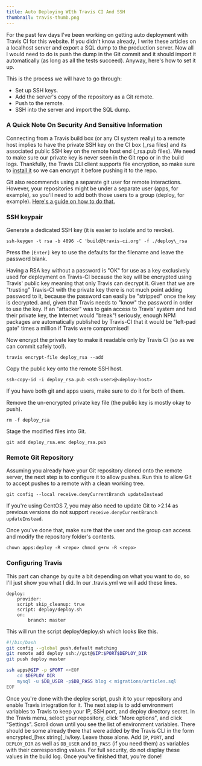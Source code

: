 ```yaml
---
title: Auto Deploying WIth Travis CI And SSH
thumbnail: travis-thumb.png
---
```


For the past few days I've been working on getting auto deployment with Travis CI for this website. If you didn't know already, I write these articles on a localhost server and export a SQL dump to the production server. Now all I would need to do is push the dump in the Git commit and it should import it automatically (as long as all the tests succeed). Anyway, here's how to set it up.

This is the process we will have to go through:

* Set up SSH keys.
* Add the server's copy of the repository as a Git remote.
* Push to the remote.
* SSH into the server and import the SQL dump.

### A Quick Note On Security And Sensitive Information

Connecting from a Travis build box (or any CI system really) to a remote host implies to have the private SSH key on the CI box (_rsa files) and its associated public SSH key on the remote host end (_rsa.pub files). We need to make sure our private key is never seen in the Git repo or in the build logs. Thankfully, the Travis CLI client supports file encryption, so make sure to [install it](https://github.com/travis-ci/travis.rb#installation) so we can encrypt it before pushing it to the repo.

Git also recommends using a separate git user for remote interactions. However, your repositories might be under a separate user (apps, for example), so you'll need to add both those users to a group (deploy, for example). [Here's a guide on how to do that.](https://git-scm.com/book/en/v2/Git-on-the-Server-Setting-Up-the-Server)

### SSH keypair

Generate a dedicated SSH key (it is easier to isolate and to revoke).

    ssh-keygen -t rsa -b 4096 -C 'build@travis-ci.org' -f ./deploy\_rsa

Press the `[Enter]` key to use the defaults for the filename and leave the password blank.

Having a RSA key without a password is "OK" for use as a key exclusively used for deployment on Travis-CI because the key will be encrypted using Travis' public key meaning that only Travis can decrypt it. Given that we are "trusting" Travis-CI with the private key there is not much point adding password to it, because the password can easily be "stripped" once the key is decrypted. and, given that Travis needs to "know" the password in order to use the key. If an "attacker" was to gain access to Travis' system and had their private key, the Internet would "break"! seriously, enough NPM packages are automatically published by Travis-CI that it would be "left-pad gate" times a million if Travis were compromised!

Now encrypt the private key to make it readable only by Travis CI (so as we can commit safely too!).

    travis encrypt-file deploy_rsa --add

Copy the public key onto the remote SSH host.

    ssh-copy-id -i deploy_rsa.pub <ssh-user>@<deploy-host>

If you have both git and apps users, make sure to do it for both of them.

Remove the un-encrypted private key file (the public key is mostly okay to push).

    rm -f deploy_rsa

Stage the modified files into Git.

    git add deploy_rsa.enc deploy_rsa.pub

### Remote Git Repository

Assuming you already have your Git repository cloned onto the remote server, the next step is to configure it to allow pushes. Run this to allow Git to accept pushes to a remote with a clean working tree.

    git config --local receive.denyCurrentBranch updateInstead

If you're using CentOS 7, you may also need to update Git to >2.14 as previous versions do not support `receive.denyCurrentBranch updateInstead`.

Once you've done that, make sure that the user and the group can access and modify the repository folder's contents.

    chown apps:deploy -R <repo> chmod g+rw -R <repo>

### Configuring Travis

This part can change by quite a bit depending on what you want to do, so I'll just show you what I did. In our .travis.yml we will add these lines.

```
deploy:
    provider:
    script skip_cleanup: true
    script: deploy/deploy.sh
    on:
        branch: master
```

This will run the script deploy/deploy.sh which looks like this.

```bash
#!/bin/bash
git config --global push.default matching
git remote add deploy ssh://git@$IP:$PORT$DEPLOY_DIR
git push deploy master

ssh apps@$IP -p $PORT <<EOF
    cd $DEPLOY_DIR
    mysql -u $DB_USER -p$DB_PASS blog < migrations/articles.sql
EOF
```

Once you're done with the deploy script, push it to your repository and enable Travis integration for it. The next step is to add environment variables to Travis to keep your IP, SSH port, and deploy directory secret. In the Travis menu, select your repository, click "More options", and click "Settings". Scroll down until you see the list of environment variables. There should be some already there that were added by the Travis CLI in the form encrypted_[hex string]_iv/key. Leave those alone. Add `IP`, `PORT`, and `DEPLOY_DIR` as well as `DB_USER` and `DB_PASS` (if you need them) as variables with their corresponding values. For full security, do not display these values in the build log. Once you've finished that, you're done!



